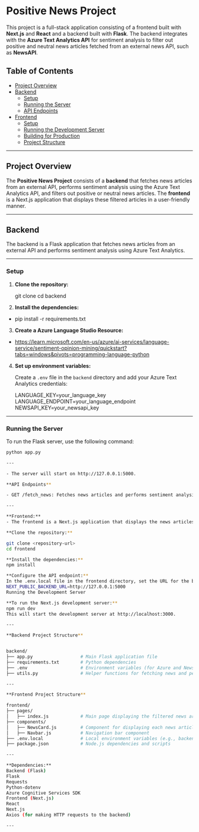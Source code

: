 # Positive News Project

This project is a full-stack application consisting of a frontend built with **Next.js** and **React** and a backend built with **Flask**. The backend integrates with the **Azure Text Analytics API** for sentiment analysis to filter out positive and neutral news articles fetched from an external news API, such as **NewsAPI**.

## Table of Contents

- [Project Overview](#project-overview)
- [Backend](#backend)
  - [Setup](#setup)
  - [Running the Server](#running-the-server)
  - [API Endpoints](#api-endpoints)
- [Frontend](#frontend)
  - [Setup](#setup-1)
  - [Running the Development Server](#running-the-development-server)
  - [Building for Production](#building-for-production)
  - [Project Structure](#project-structure)

---

## Project Overview

The **Positive News Project** consists of a **backend** that fetches news articles from an external API, performs sentiment analysis using the Azure Text Analytics API, and filters out positive or neutral news articles. The **frontend** is a Next.js application that displays these filtered articles in a user-friendly manner.

---

## Backend

The backend is a Flask application that fetches news articles from an external API and performs sentiment analysis using Azure Text Analytics.

---

### Setup

1. **Clone the repository:**

    git clone <repository-url>
    cd backend

2. **Install the dependencies:**

+    pip install -r requirements.txt

3. **Create a Azure Language Studio Resource:**

+ https://learn.microsoft.com/en-us/azure/ai-services/language-service/sentiment-opinion-mining/quickstart?tabs=windows&pivots=programming-language-python


4. **Set up environment variables:**

    Create a `.env` file in the `backend` directory and add your Azure Text Analytics credentials:

    LANGUAGE_KEY=your_language_key
    LANGUAGE_ENDPOINT=your_language_endpoint
    NEWSAPI_KEY=your_newsapi_key

---

### Running the Server

To run the Flask server, use the following command:

```sh
python app.py

---

- The server will start on http://127.0.0.1:5000.

**API Endpoints**

- GET /fetch_news: Fetches news articles and performs sentiment analysis to filter out positive and neutral news articles.

---

**Frontend:**
- The frontend is a Next.js application that displays the news articles fetched by the backend.

**Clone the repository:**

git clone <repository-url>
cd frontend

**Install the dependencies:**
npm install

**Configure the API endpoint:**
In the .env.local file in the frontend directory, set the URL for the backend server:
NEXT_PUBLIC_BACKEND_URL=http://127.0.0.1:5000
Running the Development Server

**To run the Next.js development server:**
npm run dev
This will start the development server at http://localhost:3000.

---

**Backend Project Structure**


backend/
├── app.py                  # Main Flask application file
├── requirements.txt        # Python dependencies
├── .env                    # Environment variables (for Azure and NewsAPI keys)
├── utils.py                # Helper functions for fetching news and performing sentiment analysis

---

**Frontend Project Structure**

frontend/
├── pages/                  
│   ├── index.js            # Main page displaying the filtered news articles
├── components/             
│   ├── NewsCard.js         # Component for displaying each news article
│   ├── Navbar.js           # Navigation bar component
├── .env.local              # Local environment variables (e.g., backend URL)
├── package.json            # Node.js dependencies and scripts

---

**Dependencies:**
Backend (Flask)
Flask
Requests
Python-dotenv
Azure Cognitive Services SDK
Frontend (Next.js)
React
Next.js
Axios (for making HTTP requests to the backend)

---
